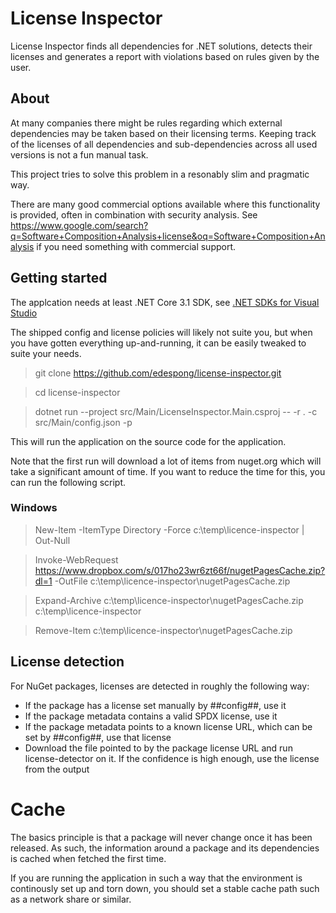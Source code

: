 # License Inspector

License Inspector finds all dependencies for .NET solutions, detects their
licenses and generates a report with violations based on rules given by the
user.

## About

At many companies there might be rules regarding which external dependencies
may be taken based on their licensing terms. Keeping track of the licenses of all
dependencies and sub-dependencies across all used versions is not a fun manual
task.

This project tries to solve this problem in a resonably slim and pragmatic way.

There are many good commercial options available where this functionality is 
provided, often in combination with security analysis. See https://www.google.com/search?q=Software+Composition+Analysis+license&oq=Software+Composition+Analysis
if you need something with commercial support.


## Getting started

The applcation needs at least .NET Core 3.1 SDK, see [.NET SDKs for Visual Studio](https://dotnet.microsoft.com/download/visual-studio-sdks)


The shipped config and license policies will likely not suite you, but when you
have gotten everything up-and-running, it can be easily tweaked to suite your
needs.


> git clone https://github.com/edespong/license-inspector.git

> cd license-inspector

> dotnet run --project src/Main/LicenseInspector.Main.csproj -- -r . -c src/Main/config.json -p

This will run the application on the source code for the application.

Note that the first run will download a lot of items from nuget.org which will
take a significant amount of time. If you want to reduce the time for this, you
can run the following script.

### Windows
> New-Item -ItemType Directory -Force c:\temp\licence-inspector | Out-Null

> Invoke-WebRequest https://www.dropbox.com/s/017ho23wr6zt66f/nugetPagesCache.zip?dl=1 -OutFile c:\temp\licence-inspector\nugetPagesCache.zip

> Expand-Archive c:\temp\licence-inspector\nugetPagesCache.zip c:\temp\licence-inspector

> Remove-Item c:\temp\licence-inspector\nugetPagesCache.zip

## License detection

For NuGet packages, licenses are detected in roughly the following way:
* If the package has a license set manually by ##config##, use it
* If the package metadata contains a valid SPDX license, use it
* If the package metadata points to a known license URL, which can be set by ##config##, use that license
* Download the file pointed to by the package license URL and run license-detector on it. If the confidence is high enough, use the license from the output

# Cache

The basics principle is that a package will never change once it has been
released. As such, the information around a package and its dependencies is
cached when fetched the first time.

If you are running the application in such a way that the environment is
continously set up and torn down, you should set a stable cache path such
as a network share or similar.

